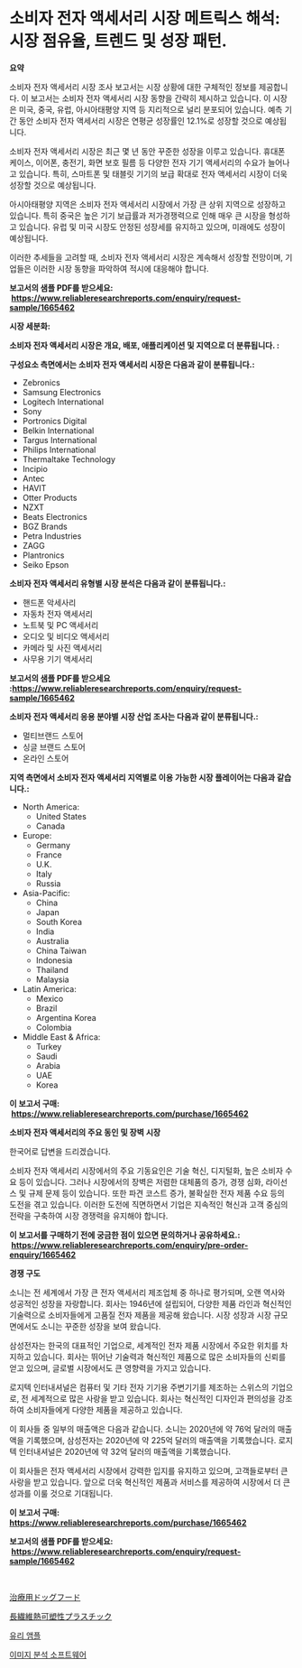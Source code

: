 <p><h1>소비자 전자 액세서리 시장 메트릭스 해석: 시장 점유율, 트렌드 및 성장 패턴.</h1></p><p><strong>요약</strong></p>
<p><p>소비자 전자 액세서리 시장 조사 보고서는 시장 상황에 대한 구체적인 정보를 제공합니다. 이 보고서는 소비자 전자 액세서리 시장 동향을 간략히 제시하고 있습니다. 이 시장은 미국, 중국, 유럽, 아시아태평양 지역 등 지리적으로 널리 분포되어 있습니다. 예측 기간 동안 소비자 전자 액세서리 시장은 연평균 성장률인 12.1%로 성장할 것으로 예상됩니다.</p><p>소비자 전자 액세서리 시장은 최근 몇 년 동안 꾸준한 성장을 이루고 있습니다. 휴대폰 케이스, 이어폰, 충전기, 화면 보호 필름 등 다양한 전자 기기 액세서리의 수요가 늘어나고 있습니다. 특히, 스마트폰 및 태블릿 기기의 보급 확대로 전자 액세서리 시장이 더욱 성장할 것으로 예상됩니다.</p><p>아시아태평양 지역은 소비자 전자 액세서리 시장에서 가장 큰 상위 지역으로 성장하고 있습니다. 특히 중국은 높은 기기 보급률과 저가경쟁력으로 인해 매우 큰 시장을 형성하고 있습니다. 유럽 및 미국 시장도 안정된 성장세를 유지하고 있으며, 미래에도 성장이 예상됩니다.</p><p>이러한 추세들을 고려할 때, 소비자 전자 액세서리 시장은 계속해서 성장할 전망이며, 기업들은 이러한 시장 동향을 파악하여 적시에 대응해야 합니다.</p></p>
<p><strong>보고서의 샘플 PDF를 받으세요: &nbsp;<a href="https://www.reliableresearchreports.com/enquiry/request-sample/1665462">https://www.reliableresearchreports.com/enquiry/request-sample/1665462</a></strong></p>
<p><strong>시장 세분화:</strong></p>
<p><strong> 소비자 전자 액세서리 시장은 개요, 배포, 애플리케이션 및 지역으로 더 분류됩니다. :</strong></p>
<p><strong>구성요소 측면에서는 소비자 전자 액세서리 시장은 다음과 같이 분류됩니다.:</strong></p>
<p><ul><li>Zebronics</li><li>Samsung Electronics</li><li>Logitech International</li><li>Sony</li><li>Portronics Digital</li><li>Belkin International</li><li>Targus International</li><li>Philips International</li><li>Thermaltake Technology</li><li>Incipio</li><li>Antec</li><li>HAVIT</li><li>Otter Products</li><li>NZXT</li><li>Beats Electronics</li><li>BGZ Brands</li><li>Petra Industries</li><li>ZAGG</li><li>Plantronics</li><li>Seiko Epson</li></ul></p>
<p><strong> 소비자 전자 액세서리 유형별 시장 분석은 다음과 같이 분류됩니다.:</strong></p>
<p><ul><li>핸드폰 악세사리</li><li>자동차 전자 액세서리</li><li>노트북 및 PC 액세서리</li><li>오디오 및 비디오 액세서리</li><li>카메라 및 사진 액세서리</li><li>사무용 기기 액세서리</li></ul></p>
<p><strong>보고서의 샘플 PDF를 받으세요 :<a href="https://www.reliableresearchreports.com/enquiry/request-sample/1665462">https://www.reliableresearchreports.com/enquiry/request-sample/1665462</a></strong></p>
<p><strong> 소비자 전자 액세서리 응용 분야별 시장 산업 조사는 다음과 같이 분류됩니다.:</strong></p>
<p><ul><li>멀티브랜드 스토어</li><li>싱글 브랜드 스토어</li><li>온라인 스토어</li></ul></p>
<p><strong>지역 측면에서 소비자 전자 액세서리 지역별로 이용 가능한 시장 플레이어는 다음과 같습니다.:</strong></p>
<p><ul>
    <li>
        North America:
        <ul>
            <li>United States</li>
            <li>Canada</li>
        </ul>
    </li>
    <li>
        Europe:
        <ul>
            <li>Germany</li>
            <li>France</li>
            <li>U.K.</li>
            <li>Italy</li>
            <li>Russia</li>
        </ul>
    </li>
    <li>
        Asia-Pacific:
        <ul>
            <li>China</li>
            <li>Japan</li>
            <li>South Korea</li>
            <li>India</li>
            <li>Australia</li>
            <li>China Taiwan</li>
            <li>Indonesia</li>
            <li>Thailand</li>
            <li>Malaysia</li>
        </ul>
    </li>
    <li>
        Latin America:
        <ul>
            <li>Mexico</li>
            <li>Brazil</li>
            <li>Argentina Korea</li>
            <li>Colombia</li>
        </ul>
    </li>
    <li>
        Middle East & Africa:
        <ul>
            <li>Turkey</li>
            <li>Saudi</li>
            <li>Arabia</li>
            <li>UAE</li>
            <li>Korea</li>
        </ul>
    </li>
    </ul></p>
<p><strong>이 보고서 구매: &nbsp;<a href="https://www.reliableresearchreports.com/purchase/1665462">https://www.reliableresearchreports.com/purchase/1665462</a></strong></p>
<p><strong>소비자 전자 액세서리의 주요 동인 및 장벽 시장</strong></p>
<p><p>한국어로 답변을 드리겠습니다.</p><p>소비자 전자 액세서리 시장에서의 주요 기동요인은 기술 혁신, 디지털화, 높은 소비자 수요 등이 있습니다. 그러나 시장에서의 장벽은 저렴한 대체품의 증가, 경쟁 심화, 라이선스 및 규제 문제 등이 있습니다. 또한 파견 코스트 증가, 불확실한 전자 제품 수요 등의 도전을 겪고 있습니다. 이러한 도전에 직면하면서 기업은 지속적인 혁신과 고객 중심의 전략을 구축하여 시장 경쟁력을 유지해야 합니다.</p></p>
<p><strong>이 보고서를 구매하기 전에 궁금한 점이 있으면 문의하거나 공유하세요.: &nbsp;<a href="https://www.reliableresearchreports.com/enquiry/pre-order-enquiry/1665462">https://www.reliableresearchreports.com/enquiry/pre-order-enquiry/1665462</a></strong></p>
<p><strong>경쟁 구도</strong></p>
<p><p>소니는 전 세계에서 가장 큰 전자 액세서리 제조업체 중 하나로 평가되며, 오랜 역사와 성공적인 성장을 자랑합니다. 회사는 1946년에 설립되어, 다양한 제품 라인과 혁신적인 기술력으로 소비자들에게 고품질 전자 제품을 제공해 왔습니다. 시장 성장과 시장 규모 면에서도 소니는 꾸준한 성장을 보여 왔습니다.</p><p>삼성전자는 한국의 대표적인 기업으로, 세계적인 전자 제품 시장에서 주요한 위치를 차지하고 있습니다. 회사는 뛰어난 기술력과 혁신적인 제품으로 많은 소비자들의 신뢰를 얻고 있으며, 글로벌 시장에서도 큰 영향력을 가지고 있습니다. </p><p>로지텍 인터내셔널은 컴퓨터 및 기타 전자 기기용 주변기기를 제조하는 스위스의 기업으로, 전 세계적으로 많은 사랑을 받고 있습니다. 회사는 혁신적인 디자인과 편의성을 강조하여 소비자들에게 다양한 제품을 제공하고 있습니다. </p><p>이 회사들 중 일부의 매출액은 다음과 같습니다. 소니는 2020년에 약 76억 달러의 매출액을 기록했으며, 삼성전자는 2020년에 약 225억 달러의 매출액을 기록했습니다. 로지텍 인터내셔널은 2020년에 약 32억 달러의 매출액을 기록했습니다. </p><p>이 회사들은 전자 액세서리 시장에서 강력한 입지를 유지하고 있으며, 고객들로부터 큰 사랑을 받고 있습니다. 앞으로 더욱 혁신적인 제품과 서비스를 제공하여 시장에서 더 큰 성과를 이룰 것으로 기대됩니다.</p></p>
<p><strong>이 보고서 구매: &nbsp; <a href="https://www.reliableresearchreports.com/purchase/1665462">https://www.reliableresearchreports.com/purchase/1665462</a></strong></p>
<p><strong>보고서의 샘플 PDF를 받으세요: &nbsp;<a href="https://www.reliableresearchreports.com/enquiry/request-sample/1665462">https://www.reliableresearchreports.com/enquiry/request-sample/1665462</a></strong><strong></strong></p>
<p>&nbsp;</p>
<p><p><a href="https://medium.com/@elihomenick1943/%E7%99%82%E6%B3%95%E7%8A%AC%E3%83%95%E3%83%BC%E3%83%89%E5%B8%82%E5%A0%B4%E3%81%AF%E5%B8%82%E5%A0%B4%E3%82%B7%E3%82%A7%E3%82%A2-%E3%82%B5%E3%82%A4%E3%82%BA-2031%E5%B9%B4%E3%81%BE%E3%81%A7%E3%81%AE%E4%BA%88%E6%B8%AC%E3%81%AB%E7%84%A6%E7%82%B9%E3%82%92%E5%BD%93%E3%81%A6%E3%81%A6%E3%81%84%E3%81%BE%E3%81%99-1db346f6f862">治療用ドッグフード</a></p><p><a href="https://medium.com/@bulahhamill28/%E9%95%B7%E7%B9%8A%E7%B6%AD%E7%86%B1%E5%8F%AF%E5%A1%91%E6%80%A7%E6%A8%B9%E8%84%82%E5%B8%82%E5%A0%B4-%E5%B8%82%E5%A0%B4cagr-%E5%B8%82%E5%A0%B4%E3%83%88%E3%83%AC%E3%83%B3%E3%83%89-%E6%88%90%E9%95%B7%E6%88%A6%E7%95%A5%E3%81%AB%E9%96%A2%E3%81%99%E3%82%8B%E6%B4%9E%E5%AF%9F-f95717f6d7be">長繊維熱可塑性プラスチック</a></p><p><a href="https://medium.com/@carlosrtzkzhj/%EC%9C%A0%EB%A6%AC-%EC%95%B0%ED%94%8C-%EC%8B%9C%EC%9E%A5-%EC%A1%B0%EC%82%AC-%EB%B3%B4%EA%B3%A0%EC%84%9C-%EA%B7%B8-%EC%97%AD%EC%82%AC-%EB%B0%8F-2024%EB%85%84%EB%B6%80%ED%84%B0-2031%EB%85%84%EA%B9%8C%EC%A7%80%EC%9D%98-%EC%98%88%EC%B8%A1-8b8d85df3a19">유리 앰플</a></p><p><a href="https://medium.com/@honeypie6456/%EC%9D%B4%EB%AF%B8%EC%A7%80-%EB%B6%84%EC%84%9D-%EC%86%8C%ED%94%84%ED%8A%B8%EC%9B%A8%EC%96%B4-%EC%8B%9C%EC%9E%A5%EC%9D%80-%EC%8B%9C%EC%9E%A5-%EC%A0%90%EC%9C%A0%EC%9C%A8-%EA%B7%9C%EB%AA%A8-%EB%B0%8F-2031%EB%85%84%EA%B9%8C%EC%A7%80-%EC%98%88%EC%83%81%EB%90%9C-%EC%98%88%EC%B8%A1%EC%97%90-%EC%B4%88%EC%A0%90%EC%9D%84-%EB%A7%9E%EC%B6%94%EA%B3%A0-%EC%9E%88%EC%8A%B5%EB%8B%88%EB%8B%A4-5f2d8b8dad5b">이미지 분석 소프트웨어</a></p></p>